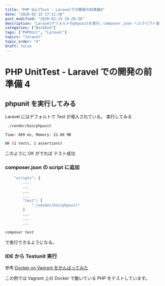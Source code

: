 ```yaml
---
title: "PHP UnitTest - Laravelでの開発の前準備4"
date: "2020-02-15 17:11:36"
post_modified: "2020-02-15 18:29:30"
description: "Laravelデフォルトのphpunitを実行。composer.json へスクリプト登録"
categories: ["BackEnd"]
tags: ["PHPUnit", "Laravel"]
topics: "laravel"
topic_order: "4"
draft: false
---
```


# PHP UnitTest - Laravel での開発の前準備 4

## phpunit を実行してみる

Laravel にはデフォルトで Test が導入されている。 実行してみる

```bash
 ./vendor/bin/phpunit
```

```bash
Time: 669 ms, Memory: 22.00 MB

OK (1 tests, 1 assertions)
```

このように OK がでれば テスト成功

### composer.json の script に追加

```bash
    "scripts": {
        ...
        ...
        ...
        ...
        "test": [
            "./vendor/bin/phpunit"
        ]
        ...
        ...
        ...
```

```bash
composer test
```

で実行できるようになる。

### IDE から Testunit 実行

参考:[Docker on Vagrant をがんばってみた](/blog/Environment/docke-on-vagrant/)

この例では Vagrant 上の Docker で動いている PHP をテストしています。
